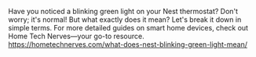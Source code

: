 Have you noticed a blinking green light on your Nest thermostat? Don't worry; it's normal! But what exactly does it mean? Let's break it down in simple terms. For more detailed guides on smart home devices, check out Home Tech Nerves—your go-to resource.  https://hometechnerves.com/what-does-nest-blinking-green-light-mean/

